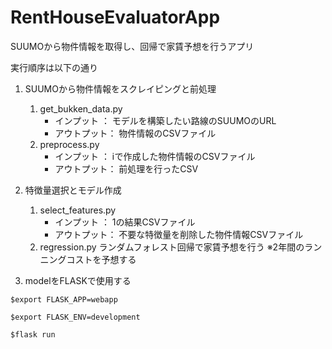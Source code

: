 # RentHouseEvaluatorApp

 SUUMOから物件情報を取得し、回帰で家賃予想を行うアプリ
 
 実行順序は以下の通り
 
 1. SUUMOから物件情報をスクレイピングと前処理 
    1. get_bukken_data.py
        - インプット ： モデルを構築したい路線のSUUMOのURL
        - アウトプット： 物件情報のCSVファイル
    2. preprocess.py
        - インプット ： ⅰで作成した物件情報のCSVファイル
        - アウトプット： 前処理を行ったCSV
 
 2. 特徴量選択とモデル作成
    1. select_features.py
        - インプット ： 1の結果CSVファイル
        - アウトプット： 不要な特徴量を削除した物件情報CSVファイル
    2. regression.py
        ランダムフォレスト回帰で家賃予想を行う
        ※2年間のランニングコストを予想する
 
 3. modelをFLASKで使用する
 ```
 $export FLASK_APP=webapp
 
 $export FLASK_ENV=development
 
 $flask run
 ```
